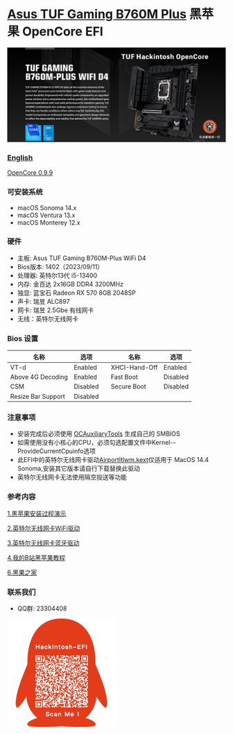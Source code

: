 # [Asus TUF Gaming B760M Plus](https://github.com/hackintosh-club/TUF-B760M-Plus-OpenCore) 黑苹果 OpenCore EFI

![image](ScreenShot/Motherboard.jpg)

### [English](README.EN.md)

[OpenCore 0.9.9](https://github.com/acidanthera/OpenCorePkg)

### 可安装系统

- macOS Sonoma 14.x
- macOS Ventura 13.x
- macOS Monterey 12.x

### 硬件

- 主板: Asus TUF Gaming B760M-Plus WiFi D4
- Bios版本: 1402（2023/09/11）
- 处理器: 英特尔13代 i5-13400
- 内存: 金百达 2x16GB DDR4 3200MHz
- 独显: 蓝宝石 Radeon RX 570 8GB 2048SP
- 声卡: 瑞昱 ALC897
- 网卡: 瑞昱 2.5Gbe 有线网卡
- 无线：英特尔无线网卡

### Bios 设置

| 名称               | 选项     |      | 名称          | 选项     |
| ------------------ | -------- | ---- | ------------- | -------- |
| VT-d               | Enabled  |      | XHCI-Hand-Off | Enabled  |
| Above 4G Decoding  | Enabled  |      | Fast Boot     | Disabled |
| CSM                | Disabled |      | Secure Boot   | Disabled |
| Resize Bar Support | Disabled |      |               |          |

### 注意事项

- 安装完成后必须使用 [OCAuxiliaryTools](https://github.com/ic005k/OCAuxiliaryTools/releases) 生成自己的 SMBIOS
- 如需使用没有小核心的CPU，必须勾选配置文件中Kernel--ProvideCurrentCpuinfo选项
- 此EFI中的英特尔无线网卡驱动[AirportItlwm.kext](https://github.com/OpenIntelWireless/itlwm/releases)仅适用于 MacOS 14.4 Sonoma,安装其它版本请自行下载替换此驱动
 - 英特尔无线网卡无法使用隔空投送等功能

### 参考内容

[1.黑苹果安装过程演示](https://hackintosh.club/d/10000060)

[2.英特尔无线网卡WiFi驱动](https://hackintosh.club/d/10000015)

[3.英特尔无线网卡蓝牙驱动](https://hackintosh.club/d/10000017)

[4.我的B站黑苹果教程](https://space.bilibili.com/244390800/video)

[6.黑果之家](https://hackintosh.club)

### 联系我们

- QQ群: 23304408

![image](ScreenShot/QRCode.png)